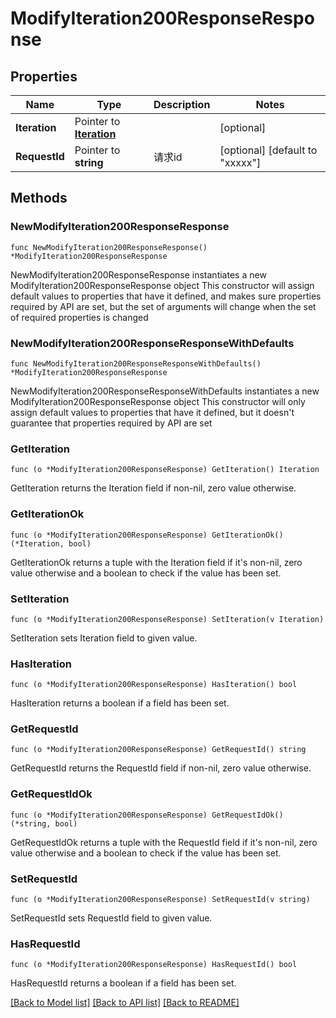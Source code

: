 # ModifyIteration200ResponseResponse

## Properties

Name | Type | Description | Notes
------------ | ------------- | ------------- | -------------
**Iteration** | Pointer to [**Iteration**](Iteration.md) |  | [optional] 
**RequestId** | Pointer to **string** | 请求id | [optional] [default to "xxxxx"]

## Methods

### NewModifyIteration200ResponseResponse

`func NewModifyIteration200ResponseResponse() *ModifyIteration200ResponseResponse`

NewModifyIteration200ResponseResponse instantiates a new ModifyIteration200ResponseResponse object
This constructor will assign default values to properties that have it defined,
and makes sure properties required by API are set, but the set of arguments
will change when the set of required properties is changed

### NewModifyIteration200ResponseResponseWithDefaults

`func NewModifyIteration200ResponseResponseWithDefaults() *ModifyIteration200ResponseResponse`

NewModifyIteration200ResponseResponseWithDefaults instantiates a new ModifyIteration200ResponseResponse object
This constructor will only assign default values to properties that have it defined,
but it doesn't guarantee that properties required by API are set

### GetIteration

`func (o *ModifyIteration200ResponseResponse) GetIteration() Iteration`

GetIteration returns the Iteration field if non-nil, zero value otherwise.

### GetIterationOk

`func (o *ModifyIteration200ResponseResponse) GetIterationOk() (*Iteration, bool)`

GetIterationOk returns a tuple with the Iteration field if it's non-nil, zero value otherwise
and a boolean to check if the value has been set.

### SetIteration

`func (o *ModifyIteration200ResponseResponse) SetIteration(v Iteration)`

SetIteration sets Iteration field to given value.

### HasIteration

`func (o *ModifyIteration200ResponseResponse) HasIteration() bool`

HasIteration returns a boolean if a field has been set.

### GetRequestId

`func (o *ModifyIteration200ResponseResponse) GetRequestId() string`

GetRequestId returns the RequestId field if non-nil, zero value otherwise.

### GetRequestIdOk

`func (o *ModifyIteration200ResponseResponse) GetRequestIdOk() (*string, bool)`

GetRequestIdOk returns a tuple with the RequestId field if it's non-nil, zero value otherwise
and a boolean to check if the value has been set.

### SetRequestId

`func (o *ModifyIteration200ResponseResponse) SetRequestId(v string)`

SetRequestId sets RequestId field to given value.

### HasRequestId

`func (o *ModifyIteration200ResponseResponse) HasRequestId() bool`

HasRequestId returns a boolean if a field has been set.


[[Back to Model list]](../README.md#documentation-for-models) [[Back to API list]](../README.md#documentation-for-api-endpoints) [[Back to README]](../README.md)


